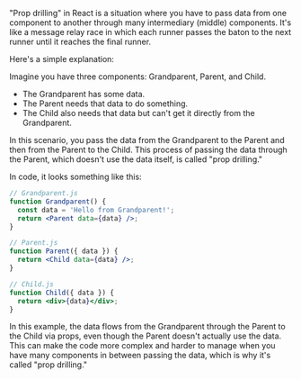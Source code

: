 "Prop drilling" in React is a situation where you have to pass data from one component to another through many intermediary (middle) components. It's like a message relay race in which each runner passes the baton to the next runner until it reaches the final runner.

Here's a simple explanation:

Imagine you have three components: Grandparent, Parent, and Child.

- The Grandparent has some data.
- The Parent needs that data to do something.
- The Child also needs that data but can't get it directly from the Grandparent.

In this scenario, you pass the data from the Grandparent to the Parent and then from the Parent to the Child. This process of passing the data through the Parent, which doesn't use the data itself, is called "prop drilling."

In code, it looks something like this:

```jsx
// Grandparent.js
function Grandparent() {
  const data = 'Hello from Grandparent!';
  return <Parent data={data} />;
}

// Parent.js
function Parent({ data }) {
  return <Child data={data} />;
}

// Child.js
function Child({ data }) {
  return <div>{data}</div>;
}
```

In this example, the data flows from the Grandparent through the Parent to the Child via props, even though the Parent doesn't actually use the data. This can make the code more complex and harder to manage when you have many components in between passing the data, which is why it's called "prop drilling."
